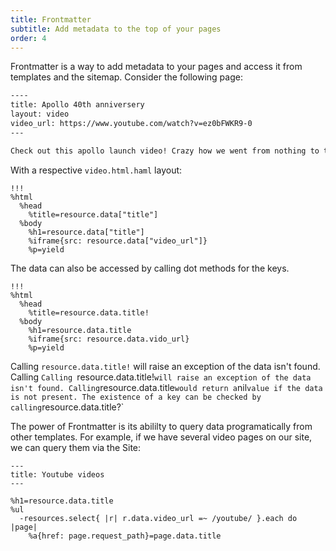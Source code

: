 ```yaml
---
title: Frontmatter
subtitle: Add metadata to the top of your pages
order: 4
---
```


Frontmatter is a way to add metadata to your pages and access it from templates and the sitemap. Consider the following page:

```md
----
title: Apollo 40th anniversery
layout: video
video_url: https://www.youtube.com/watch?v=ez0bFWKR9-0
---

Check out this apollo launch video! Crazy how we went from nothing to the moon in under a decade.
```

With a respective `video.html.haml` layout:

```haml
!!!
%html
  %head
    %title=resource.data["title"]
  %body
    %h1=resource.data["title"]
    %iframe{src: resource.data["video_url"]}
    %p=yield
```

The data can also be accessed by calling dot methods for the keys.

```haml
!!!
%html
  %head
    %title=resource.data.title!
  %body
    %h1=resource.data.title
    %iframe{src: resource.data.vido_url}
    %p=yield
```

Calling `resource.data.title!` will raise an exception of the data isn't found. Calling `Calling `resource.data.title!` will raise an exception of the data isn't found. Calling `resource.data.title` would return a `nil` value if the data is not present. The existence of a key can be checked by calling `resource.data.title?`

The power of Frontmatter is its abililty to query data programatically from other templates. For example, if we have several video pages on our site, we can query them via the Site:

```haml
---
title: Youtube videos
---

%h1=resource.data.title
%ul
  -resources.select{ |r| r.data.video_url =~ /youtube/ }.each do |page|
    %a{href: page.request_path}=page.data.title
```
